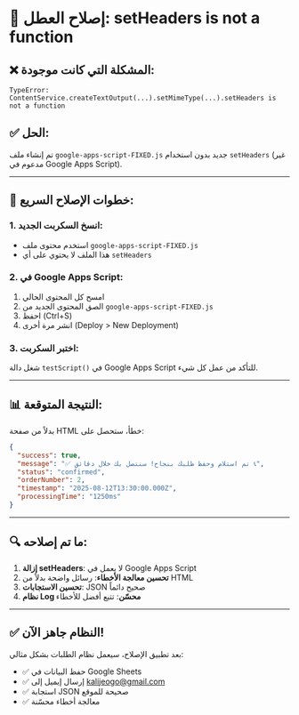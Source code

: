 # 🔧 إصلاح العطل: setHeaders is not a function

## ❌ المشكلة التي كانت موجودة:
```
TypeError: ContentService.createTextOutput(...).setMimeType(...).setHeaders is not a function
```

## ✅ الحل:
تم إنشاء ملف `google-apps-script-FIXED.js` جديد بدون استخدام `setHeaders` (غير مدعوم في Google Apps Script).

---

## 🚀 خطوات الإصلاح السريع:

### 1. انسخ السكربت الجديد:
- استخدم محتوى ملف `google-apps-script-FIXED.js`
- هذا الملف لا يحتوي على أي `setHeaders`

### 2. في Google Apps Script:
1. امسح كل المحتوى الحالي
2. الصق المحتوى الجديد من `google-apps-script-FIXED.js`
3. احفظ (Ctrl+S)
4. انشر مرة أخرى (Deploy > New Deployment)

### 3. اختبر السكربت:
شغل دالة `testScript()` في Google Apps Script للتأكد من عمل كل شيء.

---

## 📊 النتيجة المتوقعة:

بدلاً من صفحة HTML خطأ، ستحصل على:
```json
{
  "success": true,
  "message": "✅ تم استلام وحفظ طلبك بنجاح! سنتصل بك خلال دقائق 📞",
  "status": "confirmed",
  "orderNumber": 2,
  "timestamp": "2025-08-12T13:30:00.000Z",
  "processingTime": "1250ms"
}
```

---

## 🔍 ما تم إصلاحه:

1. **إزالة setHeaders**: لا يعمل في Google Apps Script
2. **تحسين معالجة الأخطاء**: رسائل واضحة بدلاً من HTML
3. **تحسين الاستجابات**: JSON صحيح دائماً
4. **نظام Log محسّن**: تتبع أفضل للأخطاء

---

## ✅ النظام جاهز الآن!

بعد تطبيق الإصلاح، سيعمل نظام الطلبات بشكل مثالي:
- ✅ حفظ البيانات في Google Sheets
- ✅ إرسال إيميل إلى kalijeogo@gmail.com
- ✅ استجابة JSON صحيحة للموقع
- ✅ معالجة أخطاء محسّنة
